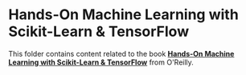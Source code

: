 # Hands-On Machine Learning with Scikit-Learn & TensorFlow

This folder contains content related to the book [**Hands-On Machine Learning with Scikit-Learn & TensorFlow**](http://shop.oreilly.com/product/0636920052289.do) from O'Reilly.